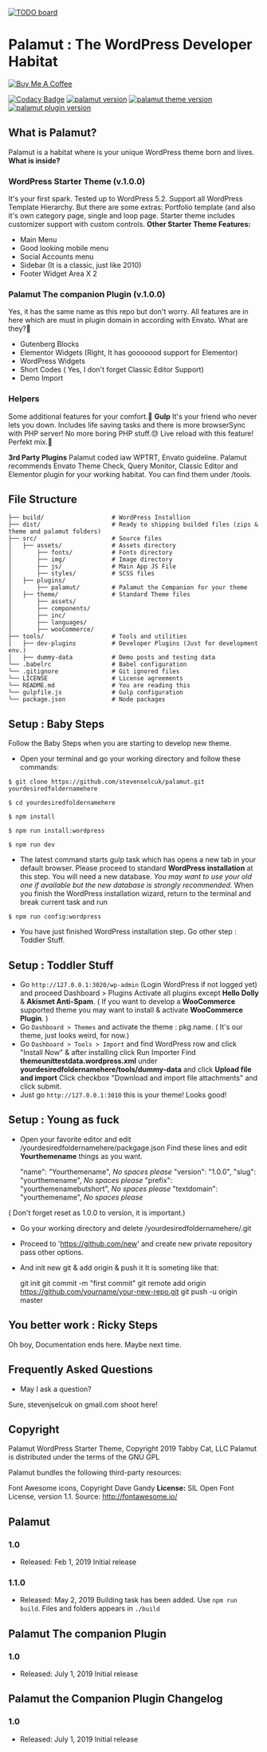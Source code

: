 [![TODO board](https://imdone.io/api/1.0/projects/5d0d2ddbca642f04f5a40896/badge)](https://imdone.io/app#/board/stevenselcuk/palamut)

# Palamut : The WordPress Developer Habitat
[![Buy Me A Coffee](/tools/orange_image.png)](https://www.buymeacoffee.com/stevenselcuk)


[![Codacy Badge](https://api.codacy.com/project/badge/Grade/b33f52710a25481cad1c777042789f7a)](https://app.codacy.com/app/stevenjselcuk/palamut?utm_source=github.com&utm_medium=referral&utm_content=stevenselcuk/palamut&utm_campaign=Badge_Grade_Dashboard)
[![palamut version](https://img.shields.io/badge/habitat-1.0.9-blue.svg)](https://img.shields.io/badge/habitat-1.0.9-blue.svg)
[![palamut theme version](https://img.shields.io/badge/theme-1.0.0-brightgreen.svg)](https://img.shields.io/badge/theme-1.0.0-brightgreen.svg)
[![palamut plugin version](https://img.shields.io/badge/plugin-1.0.0-brightgreen.svg)](https://img.shields.io/badge/plugin-1.0.0-brightgreen.svg)

## What is Palamut?

Palamut is a habitat where is your unique WordPress theme born and lives. 
**What is inside?**

### WordPress Starter Theme (v.1.0.0)
It's your first spark. Tested up to WordPress 5.2. Support all WordPress Template Hierarchy. But there are some extras: Portfolio template (and also it's own category page, single and loop page. Starter theme includes customizer support with custom controls.
**Other Starter Theme Features:**
- Main Menu
- Good looking mobile menu
- Social Accounts menu
- Sidebar (It is a classic, just  like 2010)
- Footer Widget Area X 2

### Palamut The companion Plugin (v.1.0.0)
Yes, it has the same name as this repo but don't worry. All features are in here which are must in plugin domain in according with Envato. What are they?🤔
- Gutenberg Blocks
- Elementor Widgets (Right, It has gooooood support for Elementor)
- WordPress Widgets
- Short Codes ( Yes, I don't forget Classic Editor Support)
- Demo Import

### Helpers
Some additional features for your comfort.👐
**Gulp**
It's your friend who never lets you down. Includes life saving tasks and there is more browserSync with PHP server! No more boring PHP stuff.😓 Live reload with this feature! Perfekt mix.🍔

**3rd Party Plugins**
Palamut coded iaw WPTRT, Envato guideline. Palamut recommends Envato Theme Check, Query Monitor, Classic Editor and Elementor plugin for your working habitat. You can find them under /tools. 

## File Structure
    
    ├── build/                   # WordPress Installion
    ├── dist/                    # Ready to shipping builded files (zips & theme and palamut folders)
    ├── src/                     # Source files
    │   ├── assets/              # Assets directory
    │       ├── fonts/           # Fonts directory
    │       ├── img/             # Image directory
    │       ├── js/              # Main App JS File
    │       ├── styles/          # SCSS files
    │   ├── plugins/             
    │       ├── palamut/         # Palamut the Companion for your theme
    │   ├── theme/               # Standard Theme files
    │       ├── assets/ 
    │       ├── components/
    │       ├── inc/ 
    │       ├── languages/ 
    │       ├── wooCommerce/ 
    ├── tools/                   # Tools and utilities
    │   ├── dev-plugins          # Developer Plugins (Just for development env.)
    │   ├── dummy-data           # Demo posts and testing data
    └── .babelrc                 # Babel configuration
    └── .gitignore               # Git ignored files
    └── LICENSE                  # License agreements
    └── README.md                # You are reading this
    └── gulpfile.js              # Gulp configuration
    └── package.json             # Node packages


## Setup : Baby Steps

Follow the Baby Steps when you are starting to develop new theme.

* Open your terminal and go your working directory and follow these commands:
 
`$ git clone https://github.com/stevenselcuk/palamut.git yourdesiredfoldernamehere`

`$ cd yourdesiredfoldernamehere`

`$ npm install`

`$ npm run install:wordpress`

`$ npm run dev`

* The latest command starts gulp task which has opens a new tab in your default browser. Please proceed to standard **WordPress installation** at this step.
You will need a new database. *You may want to use your old one if available but the new database is strongly recommended.*
When you finish the WordPress installation wizard, return to the terminal and break current task and run 

`$ npm run config:wordpress`


* You have just finished WordPress installation step. Go other step : Toddler Stuff.

## Setup : Toddler Stuff

* Go `http://127.0.0.1:3020/wp-admin` (Login WordPress if not logged yet) and proceed Dashboard > Plugins Activate all plugins except **Hello Dolly** & **Akismet Anti-Spam**.
  ( If you want to develop a **WooCommerce** supported theme you may want to install & activate **WooCommerce Plugin**. )
* Go `Dashboard > Themes` and activate the theme : pkg.name.
 ( It's our theme, just looks weird, for now.)
* Go `Dashboard > Tools > Import` and find WordPress row and click "Install Now" & after installing click Run Importer 
Find **themeunittestdata.wordpress.xml** under **yourdesiredfoldernamehere/tools/dummy-data** and click **Upload file and import**
Click checkbox "Download and import file attachments" and click submit.
* Just go `http://127.0.0.1:3010` this is your theme! Looks good!

## Setup : Young as fuck

* Open your favorite editor and edit /yourdesiredfoldernamehere/packgage.json
Find these lines and edit **Yourthemename** things as you want. 

    "name": "Yourthemename", *No spaces please*
    "version": "1.0.0",
    "slug": "yourthemename", *No spaces please*
    "prefix": "yourthemenamebutshort", *No spaces please*
    "textdomain": "yourthemename", *No spaces please*

( Don't forget reset as 1.0.0 to version, it is important.)
* Go your working directory and delete /yourdesiredfoldernamehere/.git
* Proceed to 'https://github.com/new' and create new private repository pass other options.
* And init new git & add origin & push it It is someting like that: 

    git init
    git commit -m "first commit"
    git remote add origin https://github.com/yourname/your-new-repo.git
    git push -u origin master

## You better work : Ricky Steps
Oh boy, Documentation ends here. Maybe next time.


## Frequently Asked Questions

* May I ask a question?
 
Sure, stevenjselcuk on gmail.com shoot here!


## Copyright

Palamut WordPress Starter Theme, Copyright 2019 Tabby Cat, LLC
Palamut is distributed under the terms of the GNU GPL

Palamut bundles the following third-party resources:

Font Awesome icons, Copyright Dave Gandy
**License:** SIL Open Font License, version 1.1.
Source: http://fontawesome.io/

## Palamut

### 1.0
* Released: Feb 1, 2019
Initial release
### 1.1.0
* Released: May 2, 2019
Building task has been added.  Use `npm run build`. Files and folders appears in `./build`


## Palamut The companion Plugin

### 1.0
* Released: July 1, 2019
Initial release

## Palamut the Companion Plugin Changelog

### 1.0
* Released: July 1, 2019
Initial release
